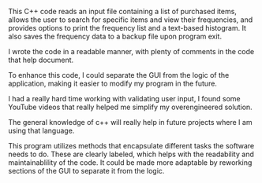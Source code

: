 This C++ code reads an input file containing a list of purchased items,
allows the user to search for specific items and view their frequencies, and provides
options to print the frequency list and a text-based histogram. It also saves the
frequency data to a backup file upon program exit.

I wrote the code in a readable manner, with plenty of comments in the code that help document.

To enhance this code, I could separate the GUI from the logic of the application, making it easier to modify my program in the future. 

I had a really hard time working with validating user input, I found some YouTube videos that really helped me simplify my overengineered solution.

The general knowledge of c++ will really help in future projects where I am using that language. 

This program utilizes methods that encapsulate different tasks the software needs to do. These are clearly labeled, which helps with the readability and maintainablility of the code. It could be 
made more adaptable by reworking sections of the GUI to separate it from the logic. 
